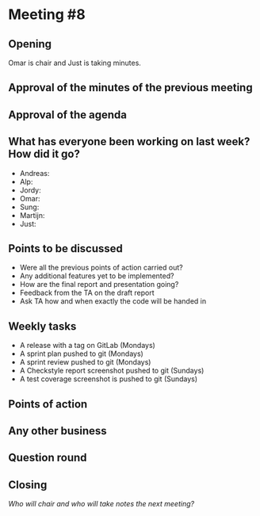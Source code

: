 # Meeting #8

## Opening
Omar is chair and Just is taking minutes.
## Approval of the minutes of the previous meeting

## Approval of the agenda

## What has everyone been working on last week? How did it go?

- Andreas:
- Alp:
- Jordy:
- Omar:
- Sung:
- Martijn:
- Just:

## Points to be discussed
- Were all the previous points of action carried out?
- Any additional features yet to be implemented?
- How are the final report and presentation going?
- Feedback from the TA on the draft report
- Ask TA how and when exactly the code will be handed in


## Weekly tasks
* A release with a tag on GitLab (Mondays)
* A sprint plan pushed to git (Mondays)
* A sprint review pushed to git (Mondays)
* A Checkstyle report screenshot pushed to git (Sundays)
* A test coverage screenshot is pushed to git (Sundays)

## Points of action

## Any other business

## Question round

## Closing
*Who will chair and who will take notes the next meeting?*

